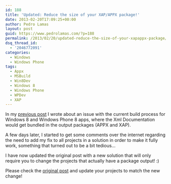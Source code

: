 ```yaml
---
id: 188
title: 'Updated: Reduce the size of your XAP/APPX package!'
date: 2013-02-20T17:09:25+00:00
author: Pedro Lamas
layout: post
guid: https://www.pedrolamas.com/?p=188
permalink: /2013/02/20/updated-reduce-the-size-of-your-xapappx-package/
dsq_thread_id:
  - '2046772091'
categories:
  - Windows
  - Windows Phone
tags:
  - Appx
  - MSBuild
  - Win8Dev
  - Windows 8
  - Windows Phone
  - WPDev
  - XAP
---
```


In my [previous post](/2013/02/15/reduce-the-size-of-your-xapappx-package-time-to-take-out-the-trash/) I wrote about an issue with the current build process for Windows 8 and Windows Phone 8 apps, where the Xml Documentation would get bundled in the output packages (APPX and XAP).

A few days later, I started to get some comments over the internet regarding the need to add my fix to all projects in a solution in order to make it fully work, something that turned out to be a bit tedious...

I have now updated the original post with a new solution that will only require you to change the projects that actually have a package output! :)

Please check the [original post](/2013/02/15/reduce-the-size-of-your-xapappx-package-time-to-take-out-the-trash/) and update your projects to match the new change!
